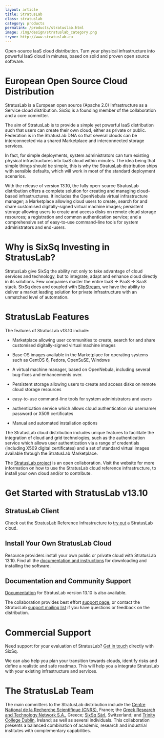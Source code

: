 ```yaml
---
layout: article
title: StratusLab
class: stratuslab
category: products
permalink: /products/stratuslab.html
image: /img/design/stratuslab_category.png
tryme: http://www.stratuslab.eu
---
```


Open-source IaaS cloud distribution. Turn your physical infrastructure into
powerful IaaS cloud in minutes, based on solid and proven open source software.

European Open Source Cloud Distribution
================

StratusLab is a European open source (Apache 2.0) Infrastructure as a Service
cloud distribution. SixSq is a founding member of the collaboration and a
core committer.

The aim of StratusLab is to provide a simple yet powerful IaaS distribution
such that users can create their own cloud, either as private
or public. Federation is in the StratusLab DNA so that several clouds can
be interconnected via a shared Marketplace and interconnected storage services. 

In fact, for simple deployments, system
administrators can turn existing physical infrastructures into IaaS cloud
within minutes. The idea being that simple things should be simple, this is
why the StratusLab distribution ships with sensible defaults, which will work
in most of the standard deployment scenarios.

With the release of version 13.10, the fully open-source StratusLab distribution
offers a complete solution for creating and managing cloud-based
infrastructures. It includes the OpenNebula virtual infrastructure manager;
a Marketplace allowing cloud users to create, search for and share
customised digitally-signed
virtual machine images; persistent storage allowing users to create and access
disks on remote cloud storage resources; a registration and common authentication
service; and a comprehensive set of easy-to-use command-line tools for
system administrators and end-users.

Why is SixSq Investing in StratusLab?
======

StratusLab give SixSq the ability not only to take advantage of cloud
services and technology, but to integrate, adapt and enhance cloud directly in
its solutions. Few companies master the entire IaaS -> PaaS -> SaaS stack.
SixSq does and coupled with [SlipStream](/products/slipstream.html), we
have the ability to deliver a market leading solution for private infrastructure
with an unmatched level of automation.

StratusLab Features
===================

The features of StratusLab v13.10 include:

* Marketplace allowing user communities to create, search for and share
  customised digitally-signed virtual machine images

* Base OS images available in the Marketplace for operating systems such as
  CentOS 6, Fedora, OpenSuSE, Windows

* A virtual machine manager, based on OpenNebula, including several bug-fixes
  and enhancements over.

* Persistent storage allowing users to create and access disks on remote
  cloud storage resources

* easy-to-use command-line tools for system administrators and users

* authentication service which allows cloud authentication via username/
  password or X509 certificates

* Manual and automated installation options

The StratusLab cloud distribution includes unique features to facilitate
the integration of cloud and grid technologies, such as the authentication
service which allows user authentication via a range of credentials
(including X509 digital certificates) and a set of standard virtual
images available through the StratusLab Marketplace.

The [StratusLab project](http://stratuslab.eu) is an open collaboration.
Visit the website for more information on how to use the StratusLab
cloud reference infrastructure, to install your own cloud and/or to 
contribute.

Get Started with StratusLab v13.10
================================

StratusLab Client
-----------------

Check out the StratusLab Reference Infrastructure to 
[try out](http://stratuslab.eu/try/) a StratusLab
cloud.

Install Your Own StratusLab Cloud
---------------------------------

Resource providers install your own public or private cloud with StratusLab
13.10. Find all the [documentation and instructions](http://stratuslab.eu/install/) for
downloading and installing the software.

Documentation and Community Support
-----------------------------------

[Documentation](http://stratuslab.eu/documentation/) for
StratusLab version 13.10 is also available.

The collaboration provides best effort [support
page](http://stratuslab.eu/about/), or contact the StratusLab
[support mailing list](mailto:support@stratuslab.eu) 
if you have questions or feedback on the
distribution.

Commercial Support
==================

Need support for your evaluation of StratusLab? 
[Get in touch](mailto:support@sixsq.com) directly with
SixSq.

We can also help you plan your transition towards clouds, identify risks
and define a realistic and safe roadmap. This will help you a
integrate StratusLab with your existing infrastructure and services.

The StratusLab Team
===================

The main committers to the StratusLab distribution 
include the [Centre National de la Recherche
Scientifique (CNRS)](http://cnrs.fr/), France; the [Greek Research and Technology Network
S.A.](http://grnet.gr/), Greece; [SixSq Sàrl](http://sixsq.com), Switzerland;
 and [Trinity
College Dublin](http://tcd.ie/), Ireland; as well as several individuals.
This collaboration presents a balanced combination of
academic, research and industrial institutes with complementary capabilities.

